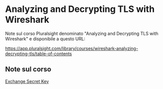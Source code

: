# Analyzing and Decrypting TLS with Wireshark

Note sul corso Pluralsight denominato "Analyzing and Decrypting TLS with Wireshark" e disponibile a questo URL:

<https://app.pluralsight.com/library/courses/wireshark-analyzing-decrypting-tls/table-of-contents>

## Note sul corso

[Exchange Secret Key](ExchangeSecretKey.md)